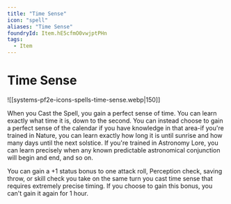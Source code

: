 ```yaml
---
title: "Time Sense"
icon: "spell"
aliases: "Time Sense"
foundryId: Item.hE5cfmO0vwjptPHn
tags:
  - Item
---
```


# Time Sense
![[systems-pf2e-icons-spells-time-sense.webp|150]]

When you Cast the Spell, you gain a perfect sense of time. You can learn exactly what time it is, down to the second. You can instead choose to gain a perfect sense of the calendar if you have knowledge in that area-if you're trained in Nature, you can learn exactly how long it is until sunrise and how many days until the next solstice. If you're trained in Astronomy Lore, you can learn precisely when any known predictable astronomical conjunction will begin and end, and so on.

You can gain a +1 status bonus to one attack roll, Perception check, saving throw, or skill check you take on the same turn you cast time sense that requires extremely precise timing. If you choose to gain this bonus, you can't gain it again for 1 hour.
